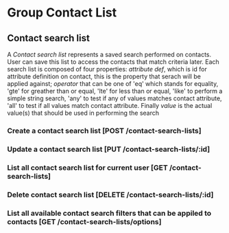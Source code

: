 # Group Contact List

## Contact search list
A _Contact search list_ represents a saved search performed on contacts. User can save this list to access the contacts that match criteria later. Each search list is composed of four properties: _attribute def_, which is id for attribute definition on contact, this is the property that serach will be applied against; _operator_ that can be one of 'eq' which stands for equality, 'gte' for greather than or equal, 'lte' for less than or equal, 'like' to perform a simple string search, 'any' to test if any of values matches contact attribute, 'all' to test if all values match contact attribute. Finally _value_ is the actual value(s) that should be used in performing the search

### Create a contact search list [POST /contact-search-lists]
<!-- include(tests/contact_list/create.md) -->

### Update a contact search list [PUT /contact-search-lists/:id]
<!-- include(tests/contact_list/update.md) -->

### List all contact search list for current user [GET /contact-search-lists]
<!-- include(tests/contact_list/listForUser.md) -->

### Delete contact search list [DELETE /contact-search-lists/:id]
<!-- include(tests/contact_list/deleteIt.md) -->

### List all available contact search filters that can be appiled to contacts [GET /contact-search-lists/options]
<!-- include(tests/contact_list/listAllFilters.md) -->
